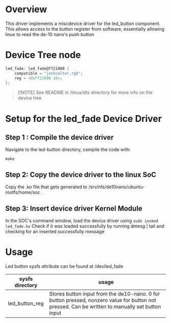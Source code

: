# Overview

This driver implements a miscdevice driver for the led_button component. This allows access to the button register from software, essentially allowing linux to read the de-10 nano's push button

# Device Tree node

```c
led_fade: led_fade@ff21000 {
    compatible = "joshcolter,rgb";
    reg = <0xff21000 16>;
};
```

>[!NOTE] See README in \/linux\/dts directory for more info on the device tree

# Setup for the led_fade Device Driver

## Step 1 : Compile the device driver

Navigate to the led-button directory, compile the code with: 

```make```

## Step 2: Copy the device driver to the linux SoC

Copy the .ko file that gets generated to /srv/nfs/de10nano/ubuntu-rootfs/home/soc .

## Step 3: Insert device driver Kernel Module

In the SOC's command window, load the device driver using
```sudo insmod led_fade.ko``` 
Check if it was loaded successfully by running dmesg | tail and checking for an inserted successfully message

# Usage
Led button sysfs attribute can be found at /dev/led_fade

|sysfs directory| usage|
|---------------|------|
|led_button_reg| Stores button input from the de10-nano. 0 for button pressed, nonzero value for button not pressed. Can be written to manually set button input|
